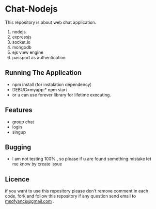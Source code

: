 Chat-Nodejs
============

This repository is about web chat application.
<br>
1) nodejs <br>
2) expressjs <br>
3) socket.io <br>
4) mongodb <br>
5) ejs view engine <br>
6) passport as authentication <br>

Running The Application
-----------------------

* npm install (for instalation dependency) <br>
* DEBUG=myapp:* npm start
* or u can use forever library for lifetime executing.

Features
-----------------------
* group chat 
* login
* singup

Bugging 
-----------------------

* I am not testing 100% , so please if u are found something mistake let me know by create issue

Licence 
----------------------
if you want to use this repository please  don't remove comment in each code, fork and follow this repository if any question send email to msofyancs@gmail.com .

	

